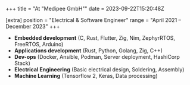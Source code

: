+++
title = "At \"Medipee GmbH\""
date = 2023-09-22T15:20:48Z

[extra]
position = "Electrical & Software Engineer"
range = "April 2021 – December 2023"
+++

- **Embedded development** (C, Rust, Flutter, Zig, Nim, ZephyrRTOS, FreeRTOS, Arduino)
- **Applications development** (Rust, Python, Golang, Zig, C++)
- **Dev-ops** (Docker, Ansible, Podman, Server deployment, HashiCorp Stack)
- **Electrical Engineering** (Basic electrical design, Soldering, Assembly)
- **Machine Learning** (Tensorflow 2, Keras, Data processing)